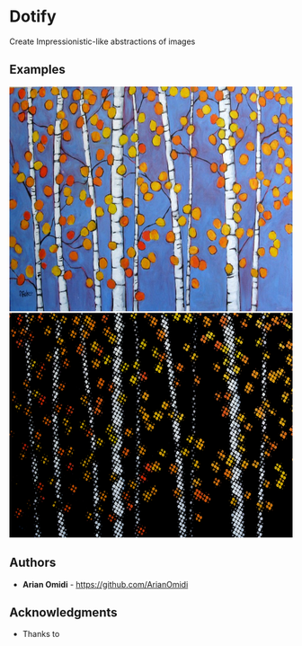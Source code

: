 # Dotify
Create Impressionistic-like abstractions of images

## Examples
<img src="./resources/images/trees.jpg?raw=true" height="400">
<img src="./resources/images/dotified/trees_dotify.png?raw=true" height="400">

## Authors

* **Arian Omidi** - https://github.com/ArianOmidi


## Acknowledgments

* Thanks to 
